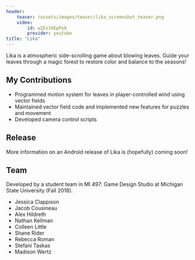 ```yaml
---
header:
    teaser: /assets/images/teaser/lika_screenshot_teaser.png
    video:
        id: wZEsJXEpPo8
        provider: youtube
title: "Lika"
---
```

Lika is a atmospheric side-scrolling game about blowing leaves. Guide your leaves through a magic forest to restore color and balance to the seasons! 

## My Contributions
- Programmed motion system for leaves in player-controlled wind using vector fields
- Maintained vector field code and implemented new features for puzzles and movement
- Developed camera control scripts

## Release
More information on an Android release of Lika is (hopefully) coming soon!

## Team
Developed by a student team in MI 497: Game Design Studio at Michigan State University (Fall 2018).
- Jessica Clappison
- Jacob Cousineau
- Alex Hildreth
- Nathan Kellman
- Colleen Little
- Shane Rider
- Rebecca Roman
- Stefani Taskas
- Madison Wertz



